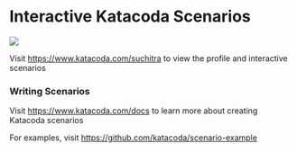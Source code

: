 # Interactive Katacoda Scenarios

[![](http://shields.katacoda.com/katacoda/suchitra/count.svg)](https://www.katacoda.com/suchitra "Get your profile on Katacoda.com")

Visit https://www.katacoda.com/suchitra to view the profile and interactive scenarios

### Writing Scenarios
Visit https://www.katacoda.com/docs to learn more about creating Katacoda scenarios

For examples, visit https://github.com/katacoda/scenario-example
